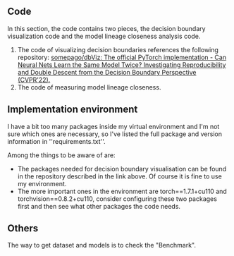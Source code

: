 ## Code

In this section, the code contains two pieces, the decision boundary visualization code and the model lineage closeness analysis  code.

1. The code of visualizing decision boundaries references the following repository: [somepago/dbViz: The official PyTorch implementation - Can Neural Nets Learn the Same Model Twice? Investigating Reproducibility and Double Descent from the Decision Boundary Perspective (CVPR'22).](https://github.com/somepago/dbViz)
2. The code of measuring model lineage closeness.

## Implementation environment

I have a bit too many packages inside my virtual environment and I'm not sure which ones are necessary, so I've listed the full package and version information in ''requirements.txt''.

Among the things to be aware of are:

- The packages needed for decision boundary visualisation can be found in the repository described in the link above. Of course it is fine to use my environment.
- The more important ones in the environment are torch\==1.7.1+cu110 and torchvision\==0.8.2+cu110, consider configuring these two packages first and then see what other packages the code needs.

## Others

The way to get dataset and models is to check the "Benchmark".